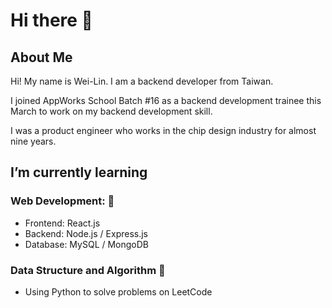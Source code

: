 # Hi there 👋

<!--
**weilincheng/weilincheng** is a ✨ _special_ ✨ repository because its `README.md` (this file) appears on your GitHub profile.

Here are some ideas to get you started:

- 🔭 I’m currently working on ...
- 🌱 I’m currently learning ...
- 👯 I’m looking to collaborate on ...
- 🤔 I’m looking for help with ...
- 💬 Ask me about ...
- 📫 How to reach me: ...
- 😄 Pronouns: ...
- ⚡ Fun fact: ...
-->
## About Me
Hi! My name is Wei-Lin. I am a backend developer from Taiwan.

I joined AppWorks School Batch #16 as a backend development trainee this March to work on my backend development skill.

I was a product engineer who works in the chip design industry for almost nine years.

## I’m currently learning

### Web Development: 🔨
* Frontend: React.js
* Backend: Node.js / Express.js 
* Database: MySQL / MongoDB

### Data Structure and Algorithm 📖
* Using Python to solve problems on LeetCode

<!--
## My LeetCode Stats ⌨️
<a href="https://github.com/KnlnKS/leetcode-stats">
  <img alt="LeetCode Stat Card" src="https://apu5rh8gxk.execute-api.us-east-1.amazonaws.com/default/leetcode-stats?username=weilincheng&theme=dark" width="400"/>
</a>
-->
